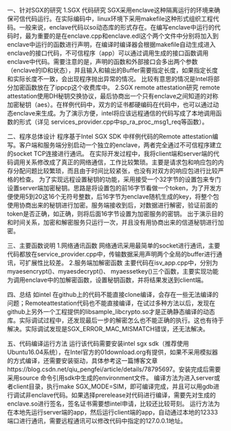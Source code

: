 一、针对SGX的研究
1.SGX 代码研究
  SGX采用enclave这种隔离运行的环境来确保可信代码运行。在实际编码中，linux环境下采用makefile这种形式组织工程代码。一般来说，enclave代码以so动态库的形式存在。在编写enclave中运行的代码时，最为重要的是在enclave.cpp和enclave.edl这个两个文件中分别将加入到enclave中运行的函数进行声明，在编译时编译器会根据makefile自动生成进入enclave的接口代码，不可信程序（app）可以通过调用生成的接口函数调用enclave中代码。需要注意的是，声明的函数和外部接口会多出两个参数（enclave的ID和状态），并且输入和输出的Buffer需要指定长度，如果指定长度和实际长度不一致，会出现程序抛出异常的情况。
  比较有意思的情况是Intel将部分加密函数放在了ippcp这个收费库中。
2.SGX remote attestation研究
  remote attestation使用DH秘钥交换协议，最后协商出一个只有enclave之间知道的对称加密秘钥（aes）。在样例代码中，双方的证书都硬编码在代码中，也可以通过动态enclave来生成。为了演示方便，intel将应该远程通信的代码写成了本地调用函数的形式（详见 services_provider.cpp中sp_ra_proc_msg1_req等函数）。

二、程序总体设计
  程序基于Intel SGX SDK 中样例代码的Remote attestation编写。客户端和服务端分别启动一个独立的enclave，两者完全通过不可信程序建立的socket TCP连接进行通讯。
  在实际开发过程中，我将client端和server端的代码调用关系修改成了真正的网络通信，工作比较繁琐。主要是请求包和响应包的内存分配问题比较繁琐，而且由于时间比较紧张，也没有对双方的响应包进行比较严格的检查。
  为了实现远程设置秘钥的功能，采用接受一个32字节的设置包来专门设置server端加密秘钥。思路是将设置包的前16字节看做一个token，为了开发方便使用5到20这16个无符号整数，后16字节为enclave随机生成的key，将整个包使用协商出来的秘钥进行加密。服务端接收到后，对数据进行解密，验证前面的token是否正确，如正确，则将后面16字节设置为加密服务的密钥。
 出于演示目的和时间关系，加密和解密服务只运行一次，并且没有用协商出来的信道秘钥进行加密。

三、主要函数说明
1.网络通讯函数
  网络通讯采用最简单的socket进行通讯，主要代码都放在service_provider.cpp中，传输数据采用声明两个全局的buffer进行通讯，可扩展性比较差。
2.服务端加解密函数
  主要代码在isv_app.cpp中，分别为myaesencrypt()、myaesdecrypt()、 myaessetkey()三个函数，主要实现功能为调用enclave中的加解密函数，设置秘钥函数，并将结果发送到client端。

四、总结
  如intel 在github上的代码不能直接clone编译，会存在一些无法编译的问题；Remoteattestation代码也不能直接编译，在试过多种方法以后，发现在github上另外一个工程提供的libsample_libcrypto.so才是正确静态编译的动态库。实际调试过程中，还发现最后一步的解密怎么也不能正确的执行。这也有待于解决。实际调试发现是SGX_ERROR_MAC_MISMATCH错误，还无法解决。


五、代码编译运行方法
  运行该代码需要安装intel sgx sdk（推荐使用Ubuntu16.04系统），在Intel官方的01download.org有提供，如果不采用模拟器的方式编译，还需要安装驱动，具体参考这一篇博客文章https://blog.csdn.net/qiu_pengfei/article/details/78795697。安装完成后需要采用source 命令引用sdk中生成的environment文件。
编译方法为进入server或者client目录，执行make SGX_MODE=SIM，即可编译完成，并且可以用gdb进行调试非enclave代码。如果选择prerelease对代码进行编译，需要先对生成的enclave.so进行签名，签名证书需要想intel申请，比较还比较苛刻。
运行方法为在本地先运行server端的app，然后运行client端的app，自动通过本地的12333端口进行通讯，需要远程通讯可以修改代码中指定的127.0.0.1地址。